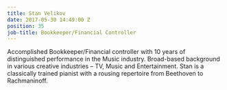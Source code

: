 ```yaml
---
title: Stan Velikov
date: 2017-05-30 14:49:00 Z
position: 35
job-title: Bookkeeper/Financial Controller
---
```


Accomplished Bookkeeper/Financial controller with 10 years of distinguished performance in the Music industry. Broad-based background in various creative industries – TV, Music and Entertainment. Stan is a classically trained pianist with a rousing repertoire from Beethoven to Rachmaninoff.